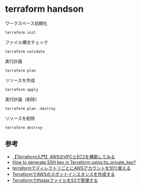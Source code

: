 # terraform handson

ワークスペース初期化
```shell
terraform init
```

ファイル構文チェック
```shell
terraform validate
```

実行計画
```shell
terraform plan
```

リソースを作成

```shell
terraform apply
```


実行計画（削除）
```shell
terraform plan -destroy
```

リソースを削除
```shell
terraform destroy
```

## 参考

- [【Terraform入門】AWSのVPCとEC2を構築してみる](https://kacfg.com/terraform-vpc-ec2/)
- [How to generate SSH key in Terraform using tls_private_key?
  ](https://jhooq.com/terraform-generate-ssh-key/)
- [terraformでディレクトリごとにAWSアカウントを切り替える](https://zenn.dev/isosa/articles/fd9a9f92b68f6c)
- [TerraformでAWSのスポットインスタンスを作成する](https://qiita.com/m-shimao/items/0832d67b6abdc22ba2f0)
- [TerraformでtfstateファイルをS3で管理する](https://qiita.com/tsukakei/items/2751e245e38c814225f1)